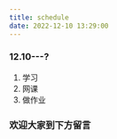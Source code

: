 ```yaml
---
title: schedule
date: 2022-12-10 13:29:00
---
```


### 12.10---?

1. 学习  
2. 网课
3. 做作业

### 欢迎大家到下方留言